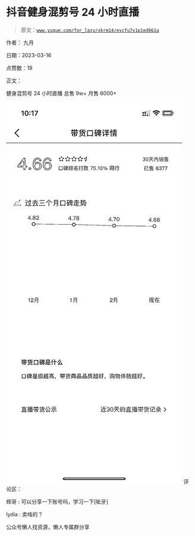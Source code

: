 # 抖音健身混剪号 24 小时直播

> 原文：[`www.yuque.com/for_lazy/xkrm14/evcfu7v1p1ed661a`](https://www.yuque.com/for_lazy/xkrm14/evcfu7v1p1ed661a)



作者： 九月



日期：2023-03-16



点赞数：19

<ne-hole id="ufd5c8b63" data-lake-id="ufd5c8b63">

正文：



健身混剪号 24 小时直播 总售 9w+ 月售 6000+



![](img/cc16e0c77c98e1860adc11b78cea8baa.png)  <ne-hole id="u298c097f" data-lake-id="u298c097f"><ne-p id="ub494f51e" data-lake-id="ub494f51e">评论区：



辉哥 : 可以分享一下账号吗，学习一下[呲牙]



lydia : 卖啥的？

<ne-hole id="u13e6a400" data-lake-id="u13e6a400">

公众号懒人找资源，懒人专属群分享

</ne-hole></ne-hole></ne-p></ne-hole>